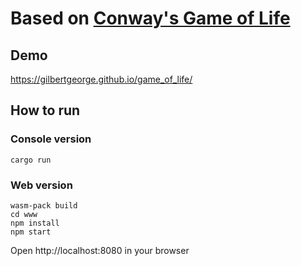 # Based on [Conway's Game of Life](https://en.wikipedia.org/wiki/Conway%27s_Game_of_Life)

## Demo
https://gilbertgeorge.github.io/game_of_life/

## How to run
### Console version
```
cargo run
```

### Web version
```
wasm-pack build
cd www
npm install
npm start
```
Open http://localhost:8080 in your browser
